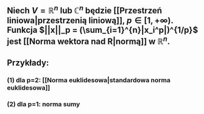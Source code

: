 ## Niech $V=\mathbb{R}^{n}$ lub $\mathbb{C}^{n}$ będzie [[Przestrzeń liniowa|przestrzenią liniową]], $p \in [1,+\infty)$. Funkcja $||x||_p = (\sum_{i=1}^{n}|x_i^p|)^{1/p}$ jest [[Norma wektora nad R|normą]] w $\mathbb{R}^n$. 

## **Przykłady**:
### (1) dla p=2: [[Norma euklidesowa|standardowa norma euklidesowa]]
### (2) dla p=1: norma sumy